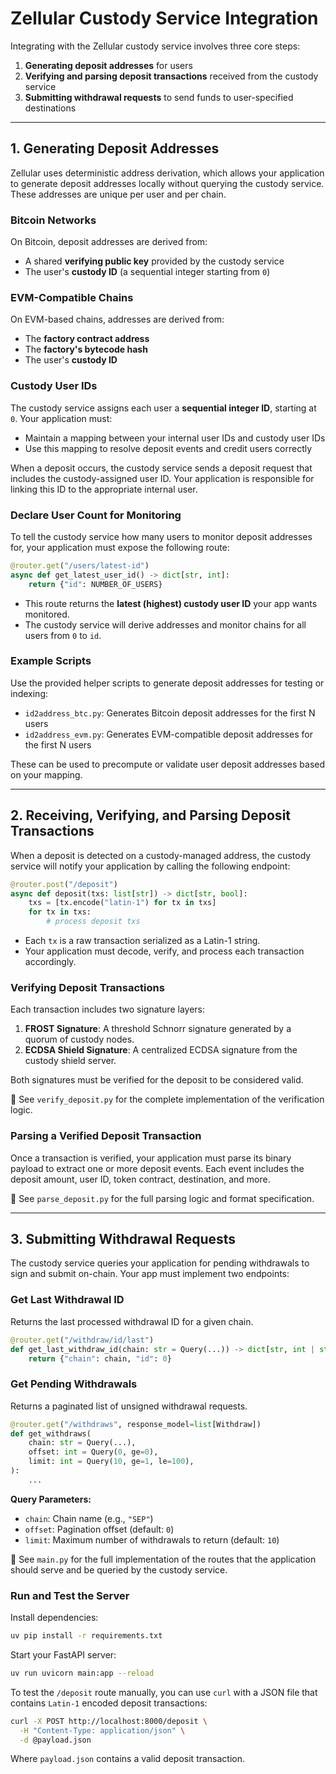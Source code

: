 # Zellular Custody Service Integration

Integrating with the Zellular custody service involves three core steps:

1. **Generating deposit addresses** for users
2. **Verifying and parsing deposit transactions** received from the custody service
3. **Submitting withdrawal requests** to send funds to user-specified destinations

---

## 1. Generating Deposit Addresses

Zellular uses deterministic address derivation, which allows your application to generate deposit addresses locally without querying the custody service. These addresses are unique per user and per chain.

### Bitcoin Networks

On Bitcoin, deposit addresses are derived from:
- A shared **verifying public key** provided by the custody service
- The user's **custody ID** (a sequential integer starting from `0`)

### EVM-Compatible Chains

On EVM-based chains, addresses are derived from:
- The **factory contract address**
- The **factory's bytecode hash**
- The user's **custody ID**

### Custody User IDs

The custody service assigns each user a **sequential integer ID**, starting at `0`. Your application must:

- Maintain a mapping between your internal user IDs and custody user IDs
- Use this mapping to resolve deposit events and credit users correctly

When a deposit occurs, the custody service sends a deposit request that includes the custody-assigned user ID. Your application is responsible for linking this ID to the appropriate internal user.

### Declare User Count for Monitoring

To tell the custody service how many users to monitor deposit addresses for, your application must expose the following route:

```python
@router.get("/users/latest-id")
async def get_latest_user_id() -> dict[str, int]:
    return {"id": NUMBER_OF_USERS}
```

- This route returns the **latest (highest) custody user ID** your app wants monitored.
- The custody service will derive addresses and monitor chains for all users from `0` to `id`.

### Example Scripts

Use the provided helper scripts to generate deposit addresses for testing or indexing:

- `id2address_btc.py`: Generates Bitcoin deposit addresses for the first N users
- `id2address_evm.py`: Generates EVM-compatible deposit addresses for the first N users

These can be used to precompute or validate user deposit addresses based on your mapping.

---

## 2. Receiving, Verifying, and Parsing Deposit Transactions

When a deposit is detected on a custody-managed address, the custody service will notify your application by calling the following endpoint:

```python
@router.post("/deposit")
async def deposit(txs: list[str]) -> dict[str, bool]:
    txs = [tx.encode("latin-1") for tx in txs]
    for tx in txs:
        # process deposit txs
```

- Each `tx` is a raw transaction serialized as a Latin-1 string.
- Your application must decode, verify, and process each transaction accordingly.

### Verifying Deposit Transactions

Each transaction includes two signature layers:

1. **FROST Signature**: A threshold Schnorr signature generated by a quorum of custody nodes.  
2. **ECDSA Shield Signature**: A centralized ECDSA signature from the custody shield server.

Both signatures must be verified for the deposit to be considered valid.

📄 See `verify_deposit.py` for the complete implementation of the verification logic.

### Parsing a Verified Deposit Transaction

Once a transaction is verified, your application must parse its binary payload to extract one or more deposit events. Each event includes the deposit amount, user ID, token contract, destination, and more.

📄 See `parse_deposit.py` for the full parsing logic and format specification.

---

## 3. Submitting Withdrawal Requests

The custody service queries your application for pending withdrawals to sign and submit on-chain. Your app must implement two endpoints:

### Get Last Withdrawal ID

Returns the last processed withdrawal ID for a given chain.

```python
@router.get("/withdraw/id/last")
def get_last_withdraw_id(chain: str = Query(...)) -> dict[str, int | str]:
    return {"chain": chain, "id": 0}
```

### Get Pending Withdrawals

Returns a paginated list of unsigned withdrawal requests.

```python
@router.get("/withdraws", response_model=list[Withdraw])
def get_withdraws(
    chain: str = Query(...),
    offset: int = Query(0, ge=0),
    limit: int = Query(10, ge=1, le=100),
):
    ...
```

 **Query Parameters:**

- `chain`: Chain name (e.g., `"SEP"`)
- `offset`: Pagination offset (default: `0`)
- `limit`: Maximum number of withdrawals to return (default: `10`)


📄 See `main.py` for the full implementation of the routes that the application should serve and be queried by the custody service.

### Run and Test the Server

Install dependencies:

```bash
uv pip install -r requirements.txt
```

Start your FastAPI server:

```bash
uv run uvicorn main:app --reload
```

To test the `/deposit` route manually, you can use `curl` with a JSON file that contains `Latin-1` encoded deposit transactions:

```bash
curl -X POST http://localhost:8000/deposit \
  -H "Content-Type: application/json" \
  -d @payload.json
```

Where `payload.json` contains a valid deposit transaction.
